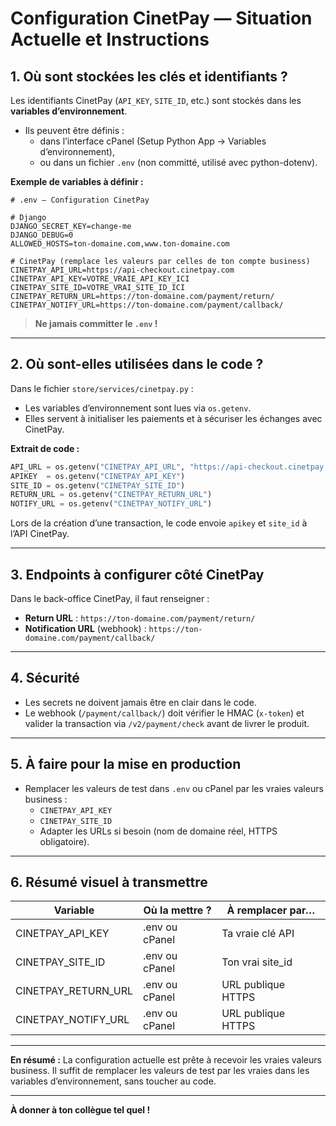 # Configuration CinetPay — Situation Actuelle et Instructions

## 1. Où sont stockées les clés et identifiants ?

Les identifiants CinetPay (`API_KEY`, `SITE_ID`, etc.) sont stockés dans les **variables d’environnement**.

- Ils peuvent être définis :
  - dans l’interface cPanel (Setup Python App → Variables d’environnement),
  - ou dans un fichier `.env` (non committé, utilisé avec python-dotenv).

**Exemple de variables à définir :**

```env
# .env — Configuration CinetPay

# Django
DJANGO_SECRET_KEY=change-me
DJANGO_DEBUG=0
ALLOWED_HOSTS=ton-domaine.com,www.ton-domaine.com

# CinetPay (remplace les valeurs par celles de ton compte business)
CINETPAY_API_URL=https://api-checkout.cinetpay.com
CINETPAY_API_KEY=VOTRE_VRAIE_API_KEY_ICI
CINETPAY_SITE_ID=VOTRE_VRAI_SITE_ID_ICI
CINETPAY_RETURN_URL=https://ton-domaine.com/payment/return/
CINETPAY_NOTIFY_URL=https://ton-domaine.com/payment/callback/
```

> **Ne jamais committer le `.env` !**

---

## 2. Où sont-elles utilisées dans le code ?

Dans le fichier `store/services/cinetpay.py` :
- Les variables d’environnement sont lues via `os.getenv`.
- Elles servent à initialiser les paiements et à sécuriser les échanges avec CinetPay.

**Extrait de code :**

```python
API_URL = os.getenv("CINETPAY_API_URL", "https://api-checkout.cinetpay.com")
APIKEY  = os.getenv("CINETPAY_API_KEY")
SITE_ID = os.getenv("CINETPAY_SITE_ID")
RETURN_URL = os.getenv("CINETPAY_RETURN_URL")
NOTIFY_URL = os.getenv("CINETPAY_NOTIFY_URL")
```

Lors de la création d’une transaction, le code envoie `apikey` et `site_id` à l’API CinetPay.

---

## 3. Endpoints à configurer côté CinetPay

Dans le back-office CinetPay, il faut renseigner :
- **Return URL** : `https://ton-domaine.com/payment/return/`
- **Notification URL** (webhook) : `https://ton-domaine.com/payment/callback/`

---

## 4. Sécurité

- Les secrets ne doivent jamais être en clair dans le code.
- Le webhook (`/payment/callback/`) doit vérifier le HMAC (`x-token`) et valider la transaction via `/v2/payment/check` avant de livrer le produit.

---

## 5. À faire pour la mise en production

- Remplacer les valeurs de test dans `.env` ou cPanel par les vraies valeurs business :
  - `CINETPAY_API_KEY`
  - `CINETPAY_SITE_ID`
  - Adapter les URLs si besoin (nom de domaine réel, HTTPS obligatoire).

---

## 6. Résumé visuel à transmettre

| Variable                | Où la mettre ?         | À remplacer par…         |
|-------------------------|------------------------|--------------------------|
| CINETPAY_API_KEY        | .env ou cPanel         | Ta vraie clé API         |
| CINETPAY_SITE_ID        | .env ou cPanel         | Ton vrai site_id         |
| CINETPAY_RETURN_URL     | .env ou cPanel         | URL publique HTTPS       |
| CINETPAY_NOTIFY_URL     | .env ou cPanel         | URL publique HTTPS       |

---

**En résumé :**
La configuration actuelle est prête à recevoir les vraies valeurs business. Il suffit de remplacer les valeurs de test par les vraies dans les variables d’environnement, sans toucher au code.

---

**À donner à ton collègue tel quel !**
